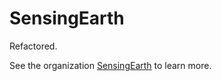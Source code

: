 # SensingEarth
Refactored.

See the organization [SensingEarth](https://github.com/SensingEarth) to learn more.
